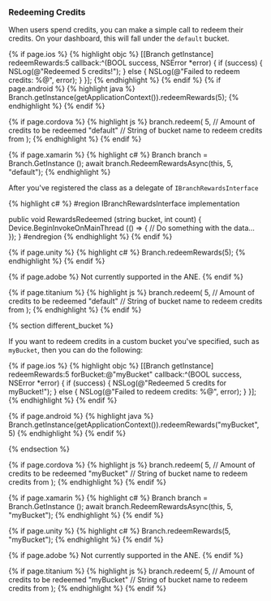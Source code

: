 
### Redeeming Credits

When users spend credits, you can make a simple call to redeem their credits. On your dashboard, this will fall under the `default` bucket.

{% if page.ios %}
{% highlight objc %}
[[Branch getInstance] redeemRewards:5 callback:^(BOOL success, NSError *error) {
    if (success) {
        NSLog(@"Redeemed 5 credits!");
    }
    else {
        NSLog(@"Failed to redeem credits: %@", error);
    }
}];
{% endhighlight %}
{% endif %}
{% if page.android %}
{% highlight java %}
Branch.getInstance(getApplicationContext()).redeemRewards(5);
{% endhighlight %}
{% endif %}

{% if page.cordova %}
{% highlight js %}
branch.redeem(
    5,          // Amount of credits to be redeemed
    "default"  // String of bucket name to redeem credits from
);
{% endhighlight %}
{% endif %}

{% if page.xamarin %}
{% highlight c# %}
Branch branch = Branch.GetInstance ();
await branch.RedeemRewardsAsync(this, 5, "default");
{% endhighlight %}

After you've registered the class as a delegate of `IBranchRewardsInterface`

{% highlight c# %}
#region IBranchRewardsInterface implementation

public void RewardsRedeemed (string bucket, int count)
{
    Device.BeginInvokeOnMainThread (() => {
        // Do something with the data...
    });
}
#endregion
{% endhighlight %}
{% endif %}

{% if page.unity %}
{% highlight c# %}
Branch.redeemRewards(5);
{% endhighlight %}
{% endif %}

{% if page.adobe %}
Not currently supported in the ANE.
{% endif %}

{% if page.titanium %}
{% highlight js %}
branch.redeem(
    5,          // Amount of credits to be redeemed
    "default"  // String of bucket name to redeem credits from
);
{% endhighlight %}
{% endif %}

{% section different_bucket %}

If you want to redeem credits in a custom bucket you've specified, such as `myBucket`, then you can do the following:

<!-- iOS -->
{% if page.ios %}
{% highlight objc %}
[[Branch getInstance] redeemRewards:5 forBucket:@"myBucket" callback:^(BOOL success, NSError *error) {
    if (success) {
        NSLog(@"Redeemed 5 credits for myBucket!");
    }
    else {
        NSLog(@"Failed to redeem credits: %@", error);
    }
}];
{% endhighlight %}
{% endif %}
<!-- end iOS -->

<!-- Android -->
{% if page.android %}
{% highlight java %}
Branch.getInstance(getApplicationContext()).redeemRewards("myBucket", 5)
{% endhighlight %}
{% endif %}
<!-- end Android -->

{% endsection %}

{% if page.cordova %}
{% highlight js %}
branch.redeem(
    5,          // Amount of credits to be redeemed
    "myBucket"  // String of bucket name to redeem credits from
);
{% endhighlight %}
{% endif %}

{% if page.xamarin %}
{% highlight c# %}
Branch branch = Branch.GetInstance ();
await branch.RedeemRewardsAsync(this, 5, "myBucket");
{% endhighlight %}
{% endif %}

{% if page.unity %}
{% highlight c# %}
Branch.redeemRewards(5, "myBucket");
{% endhighlight %}
{% endif %}

{% if page.adobe %}
Not currently supported in the ANE.
{% endif %}

{% if page.titanium %}
{% highlight js %}
branch.redeem(
    5,          // Amount of credits to be redeemed
    "myBucket"  // String of bucket name to redeem credits from
);
{% endhighlight %}
{% endif %}